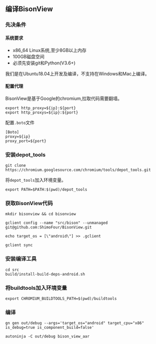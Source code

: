## 编译BisonView


### 先决条件

#### 系统要求
- x86_64 Linux系统,至少8GB以上内存
- 100GB磁盘空间
- 必须先安装git和Python(V3.6+)

我们是在Ubuntu18.04上开发及编译，不支持在Windows和Mac上编译。

#### 配置代理
BisonView是基于Google的chromium,拉取代码需要翻墙。
```
export http_proxy=${ip}:${port}
export http_proxys=${ip}:${port}

```
配置`.boto`文件
```
[Boto]
proxy=${ip}
proxy_port=${port}
```

### 安装depot_tools
```
git clone https://chromium.googlesource.com/chromium/tools/depot_tools.git
```
将`depot_tools`加入环境变量。
```
export PATH=$PATH:$(pwd)/depot_tools
```


### 获取BisonView代码
```shell
mkdir bisonview && cd bisonview

gclient config --name "src/bison" --unmanaged git@github.com:ShimoFour/BisonView.git

echo target_os = [\"android\"] >> .gclient

gclient sync
```

### 安装编译工具
```
cd src
build/install-build-deps-android.sh
```


### 将buildtools加入环境变量
```
export CHROMIUM_BUILDTOOLS_PATH=$(pwd)/buildtools
```

### 编译

```
gn gen out/debug --args='target_os="android" target_cpu="x86" is_debug=true is_component_build=false'

autoninja -C out/debug bison_view_aar

```
